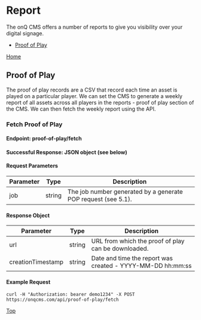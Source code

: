 # Report

The onQ CMS offers a number of reports to give you visibility over your digital signage. 

- [Proof of Play](#proof-of-play)

[Home](README.md)

## Proof of Play

The proof of play records are a CSV that record each time an asset is played on a particular player. We can set the CMS to generate a weekly report of all assets across all players in the reports - proof of play section of the CMS. We can then fetch the weekly report using the API.

### Fetch Proof of Play

#### Endpoint: proof-of-play/fetch
#### Successful Response: JSON object (see below)

#### Request Parameters 

| Parameter | Type | Description |
|-----------|------|-------------|
| job |string | The job number generated by a generate POP request (see 5.1). |

#### Response Object
| Parameter          | Type   | Description |
|--------------------|--------|-------------|
| url                | string | URL from which the proof of play can be downloaded. |
| creationTimestamp  | string | Date and time the report was created - YYYY-MM-DD hh:mm:ss |

#### Example Request

```
curl -H "Authorization: bearer demo1234" -X POST https://onqcms.com/api/proof-of-play/fetch
```
[Top](#report)